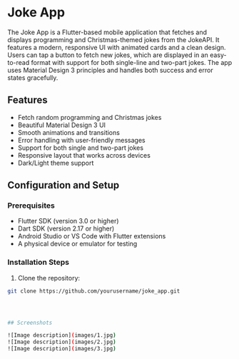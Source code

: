 
# Joke App

The Joke App is a Flutter-based mobile application that fetches and displays programming and Christmas-themed jokes from the JokeAPI. It features a modern, responsive UI with animated cards and a clean design. Users can tap a button to fetch new jokes, which are displayed in an easy-to-read format with support for both single-line and two-part jokes. The app uses Material Design 3 principles and handles both success and error states gracefully.


## Features

- Fetch random programming and Christmas jokes
- Beautiful Material Design 3 UI
- Smooth animations and transitions
- Error handling with user-friendly messages
- Support for both single and two-part jokes
- Responsive layout that works across devices
- Dark/Light theme support

## Configuration and Setup

### Prerequisites
- Flutter SDK (version 3.0 or higher)
- Dart SDK (version 2.17 or higher)
- Android Studio or VS Code with Flutter extensions
- A physical device or emulator for testing

### Installation Steps
1. Clone the repository:
  ```bash
  git clone https://github.com/yourusername/joke_app.git




## Screenshots

![Image description](images/1.jpg)
![Image description](images/2.jpg)
![Image description](images/3.jpg)